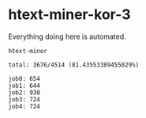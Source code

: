 # htext-miner-kor-3

Everything doing here is automated.

```
htext-miner

total: 3676/4514 (81.43553389455029%)

job0: 654
job1: 644
job2: 930
job3: 724
job4: 724
```